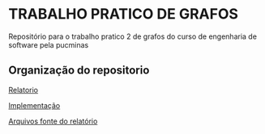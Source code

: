 # TRABALHO PRATICO DE GRAFOS

Repositório para o trabalho pratico 2 de grafos do curso de engenharia de software pela pucminas

## Organização do repositorio

[Relatorio](Relatorio_Grafos_TP2.pdf)

[Implementação](tp2_grafos/)

[Arquivos fonte do relatório](Relatorio_Grafos_TP2_fonte/)